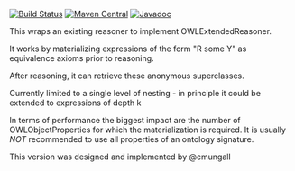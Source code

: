 [![Build Status](https://travis-ci.org/owlcollab/expression-materializing-reasoner.svg?branch=master)](https://travis-ci.org/owlcollab/expression-materializing-reasoner)
[![Maven Central](https://maven-badges.herokuapp.com/maven-central/org.geneontology/expression-materializing-reasoner/badge.svg)](https://maven-badges.herokuapp.com/maven-central/org.geneontology/expression-materializing-reasoner)
[![Javadoc](https://javadoc-emblem.rhcloud.com/doc/org.geneontology/expression-materializing-reasoner/badge.svg)](http://www.javadoc.io/doc/org.geneontology/expression-materializing-reasoner)

This wraps an existing reasoner to implement OWLExtendedReasoner.
 
It works by materializing expressions of the form "R some Y" as equivalence axioms prior to reasoning.

After reasoning, it can retrieve these anonymous superclasses.

Currently limited to a single level of nesting - in principle it could be extended to expressions of depth k
 
In terms of performance the biggest impact are the number of OWLObjectProperties for which the materialization is required. 
It is usually *NOT* recommended to use all properties of an ontology signature.

This version was designed and implemented by @cmungall
 
 
